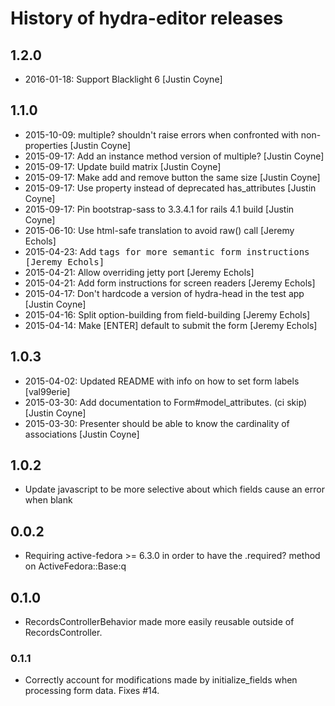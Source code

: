 # History of hydra-editor releases

## 1.2.0
* 2016-01-18: Support Blacklight 6 [Justin Coyne]

## 1.1.0
* 2015-10-09: multiple? shouldn't raise errors when confronted with non-properties [Justin Coyne]
* 2015-09-17: Add an instance method version of multiple? [Justin Coyne]
* 2015-09-17: Update build matrix [Justin Coyne]
* 2015-09-17: Make add and remove button the same size [Justin Coyne]
* 2015-09-17: Use property instead of deprecated has_attributes [Justin Coyne]
* 2015-09-17: Pin bootstrap-sass to 3.3.4.1 for rails 4.1 build [Justin Coyne]
* 2015-06-10: Use html-safe translation to avoid raw() call [Jeremy Echols]
* 2015-04-23: Add <kbd> tags for more semantic form instructions [Jeremy Echols]
* 2015-04-21: Allow overriding jetty port [Jeremy Echols]
* 2015-04-21: Add form instructions for screen readers [Jeremy Echols]
* 2015-04-17: Don't hardcode a version of hydra-head in the test app [Justin Coyne]
* 2015-04-16: Split option-building from field-building [Jeremy Echols]
* 2015-04-14: Make [ENTER] default to submit the form [Jeremy Echols]

## 1.0.3
* 2015-04-02: Updated README with info on how to set form labels [val99erie]
* 2015-03-30: Add documentation to Form#model_attributes. (ci skip) [Justin Coyne]
* 2015-03-30: Presenter should be able to know the cardinality of associations [Justin Coyne]

## 1.0.2
* Update javascript to be more selective about which fields cause an error when blank

## 0.0.2
* Requiring active-fedora >= 6.3.0 in order to have the .required? method on ActiveFedora::Base:q

## 0.1.0
* RecordsControllerBehavior made more easily reusable outside of RecordsController.

### 0.1.1
* Correctly account for modifications made by initialize_fields when processing form data. Fixes #14.

